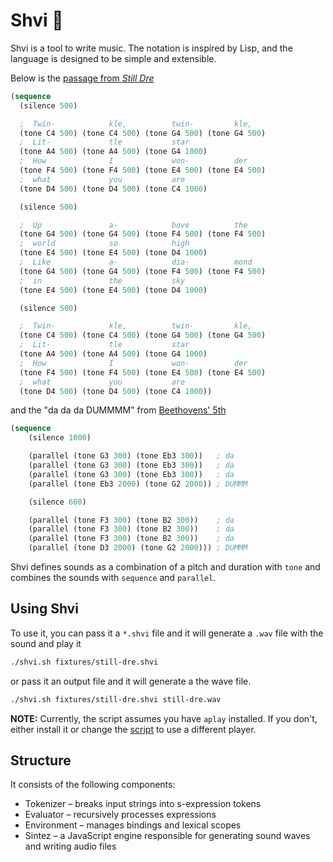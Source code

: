 # Shvi 🪈

Shvi is a tool to write music. The notation is inspired by Lisp, and the language is designed to be simple and extensible.

Below is the [passage from _Still Dre_](fixtures/still-dre.shvi)

```lisp
(sequence
  (silence 500)

  ;  Twin-            kle,          twin-         kle,
  (tone C4 500) (tone C4 500) (tone G4 500) (tone G4 500)
  ;  Lit-             tle           star
  (tone A4 500) (tone A4 500) (tone G4 1000)
  ;  How              I             won-          der
  (tone F4 500) (tone F4 500) (tone E4 500) (tone E4 500)
  ;  what             you           are
  (tone D4 500) (tone D4 500) (tone C4 1000)

  (silence 500)

  ;  Up               a-            bove          the
  (tone G4 500) (tone G4 500) (tone F4 500) (tone F4 500)
  ;  world            so            high
  (tone E4 500) (tone E4 500) (tone D4 1000)
  ;  Like             a-            dia-          mond
  (tone G4 500) (tone G4 500) (tone F4 500) (tone F4 500)
  ;  in               the           sky
  (tone E4 500) (tone E4 500) (tone D4 1000)

  (silence 500)

  ;  Twin-            kle,          twin-         kle,
  (tone C4 500) (tone C4 500) (tone G4 500) (tone G4 500)
  ;  Lit-             tle           star
  (tone A4 500) (tone A4 500) (tone G4 1000)
  ;  How              I             won-          der
  (tone F4 500) (tone F4 500) (tone E4 500) (tone E4 500)
  ;  what             you           are
  (tone D4 500) (tone D4 500) (tone C4 1000))
```

and the "da da da DUMMMM" from [Beethovens' 5th](fixtures/beethovens-5th.shvi)

```lisp
(sequence
    (silence 1000)

    (parallel (tone G3 300) (tone Eb3 300))   ; da
    (parallel (tone G3 300) (tone Eb3 300))   ; da
    (parallel (tone G3 300) (tone Eb3 300))   ; da
    (parallel (tone Eb3 2000) (tone G2 2000)) ; DUMMM

    (silence 600)

    (parallel (tone F3 300) (tone B2 300))    ; da
    (parallel (tone F3 300) (tone B2 300))    ; da
    (parallel (tone F3 300) (tone B2 300))    ; da
    (parallel (tone D3 2000) (tone G2 2000))) ; DUMMM
```

Shvi defines sounds as a combination of a pitch and duration with `tone` and combines the sounds with `sequence` and `parallel`.

## Using Shvi

To use it, you can pass it a `*.shvi` file and it will generate a `.wav` file with the sound and play it

```bash
./shvi.sh fixtures/still-dre.shvi
```

 or pass it an output file and it will generate a the wave file.

```bash
./shvi.sh fixtures/still-dre.shvi still-dre.wav
```

**NOTE:** Currently, the script assumes you have `aplay` installed. If you don't, either install it or change the [script](./shvi) to use a different player.

## Structure

It consists of the following components:

* Tokenizer – breaks input strings into s-expression tokens
* Evaluator – recursively processes expressions
* Environment – manages bindings and lexical scopes
* Sintez – a JavaScript engine responsible for generating sound waves and writing audio files
